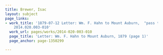 ```yaml
---
title: Brewer, Isac
layout: subject
page_links:
- work_title: '1879-07-12 Letter: Wm. F. Hahn to Mount Auburn,  "pass to the grounds,"
    2014.020.003-010'
  work_url: pages/works/2014-020-003-010
  page_title: 'Letter: Wm. F. Hahn to Mount Auburn, 1879 (page 1)'
  page_anchor: page-1350299

---
```

